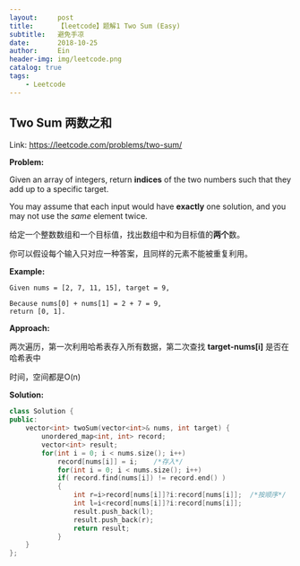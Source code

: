 ```yaml
---
layout:     post
title:      【leetcode】题解1 Two Sum (Easy)
subtitle:   避免手凉
date:       2018-10-25
author:     Ein
header-img: img/leetcode.png
catalog: true
tags:
    - Leetcode
---
```

## Two Sum	两数之和

Link: <https://leetcode.com/problems/two-sum/>

**Problem:**

Given an array of integers, return **indices** of the two numbers such that they add up to a specific target.

You may assume that each input would have **exactly** one solution, and you may not use the *same* element twice.

给定一个整数数组和一个目标值，找出数组中和为目标值的**两个**数。

你可以假设每个输入只对应一种答案，且同样的元素不能被重复利用。

**Example:**

```
Given nums = [2, 7, 11, 15], target = 9,

Because nums[0] + nums[1] = 2 + 7 = 9,
return [0, 1].
```



**Approach:**

两次遍历，第一次利用哈希表存入所有数据，第二次查找 **target-nums[i]** 是否在哈希表中

时间，空间都是O(n)

**Solution:**

```c++
class Solution {
public:
    vector<int> twoSum(vector<int>& nums, int target) {
        unordered_map<int, int> record;
        vector<int> result;
        for(int i = 0; i < nums.size(); i++)
        	record[nums[i]] = i;	/*存入*/
            for(int i = 0; i < nums.size(); i++)
            if( record.find(nums[i]) != record.end() )
            {
                int r=i>record[nums[i]]?i:record[nums[i]];	/*按顺序*/
                int l=i<record[nums[i]]?i:record[nums[i]];
                result.push_back(l);
                result.push_back(r);
                return result;
            }
    }
};
```

